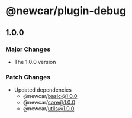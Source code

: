 # @newcar/plugin-debug

## 1.0.0

### Major Changes

- The 1.0.0 version

### Patch Changes

- Updated dependencies
  - @newcar/basic@1.0.0
  - @newcar/core@1.0.0
  - @newcar/utils@1.0.0
